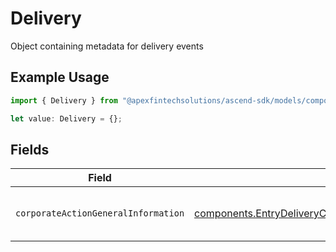 # Delivery

Object containing metadata for delivery events

## Example Usage

```typescript
import { Delivery } from "@apexfintechsolutions/ascend-sdk/models/components";

let value: Delivery = {};
```

## Fields

| Field                                                                                                                                  | Type                                                                                                                                   | Required                                                                                                                               | Description                                                                                                                            |
| -------------------------------------------------------------------------------------------------------------------------------------- | -------------------------------------------------------------------------------------------------------------------------------------- | -------------------------------------------------------------------------------------------------------------------------------------- | -------------------------------------------------------------------------------------------------------------------------------------- |
| `corporateActionGeneralInformation`                                                                                                    | [components.EntryDeliveryCorporateActionGeneralInformation](../../models/components/entrydeliverycorporateactiongeneralinformation.md) | :heavy_minus_sign:                                                                                                                     | Common fields for corporate actions                                                                                                    |